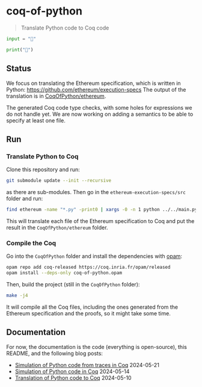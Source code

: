 # coq-of-python

> Translate Python code to Coq code

```python
input = "🐍"

print("🐓")
```

## Status

We focus on translating the Ethereum specification, which is written in Python: https://github.com/ethereum/execution-specs The output of the translation is in [CoqOfPython/ethereum](CoqOfPython/ethereum).

The generated Coq code type checks, with some holes for expressions we do not handle yet. We are now working on adding a semantics to be able to specify at least one file.

## Run

### Translate Python to Coq

Clone this repository and run:

```sh
git submodule update --init --recursive
```

as there are sub-modules. Then go in the `ethereum-execution-specs/src` folder and run:

```sh
find ethereum -name "*.py" -print0 | xargs -0 -n 1 python ../../main.py
```

This will translate each file of the Ethereum specification to Coq and put the result in the `CoqOfPython/ethereum` folder.

### Compile the Coq

Go into the `CoqOfPython` folder and install the dependencies with [opam](https://opam.ocaml.org/):

```sh
opam repo add coq-released https://coq.inria.fr/opam/released
opam install --deps-only coq-of-python.opam
```

Then, build the project (still in the `CoqOfPython` folder):

```sh
make -j4
```

It will compile all the Coq files, including the ones generated from the Ethereum specification and the proofs, so it might take some time.

## Documentation

For now, the documentation is the code (everything is open-source), this README, and the following blog posts:

- [Simulation of Python code from traces in Coq](https://formal.land/blog/2024/05/22/translation-of-python-code-simulations-from-trace) 2024-05-21
- [Simulation of Python code in Coq](https://formal.land/blog/2024/05/14/translation-of-python-code-simulations) 2024-05-14
- [Translation of Python code to Coq](https://formal.land/blog/2024/05/10/translation-of-python-code) 2024-05-10
